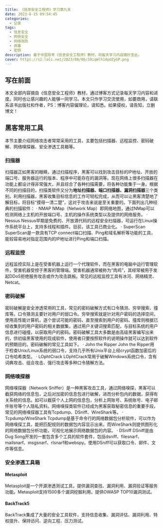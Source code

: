 ```yaml
---
title: 《信息安全工程师》学习第九天
date: 2023-8-15 09:54:45
categories:
  - 记录
tags:
  - 信息安全
  - 网络安全
  - 网络攻防
  - 病毒
  - 密钥
description: 基于中国软考《信息安全工程师》教材，将每天学习内容摘抄至此。
cover: https://s2.loli.net/2023/08/06/39iqWlh14pUZyGP.png
---
```

## 写在前面
本文全部内容摘自《信息安全工程师》教材，通过博客方式记录每天学习内容和进度。同时也让感兴趣的人能够一同学习。本文只作学习交流使用，如要商用，请联系该书出版社和作者，PS：博客内容偏理论，请知悉。如果侵权，请告知，立删博文！
##  黑客常用工具
本节主要介绍网络攻击者常常采用的工具，主要包括扫描器、远程监控、密码破解、网络嗅探器、安全渗透工具箱等。
### 扫描器
扫描器正如黑客的眼睛，通过扫描程序，黑客可以找到攻击目标的IP地址、开放的端口号、服务器运行的版本、程序中可能存在的漏洞等。现在网络上很多扫描器在功能上都设计得非常强大，并且综合了各种扫描需要，将各种功能集于一身。根据不同的扫描目的，扫描类软件又分为**地址扫描器、端口扫描器、漏洞扫描器**三个类别。利用扫描器，黑客收集目标信息的工作可轻松完成，从而可以让黑客清楚地了解目标，将目标“摸得一清二楚”，这对于攻击来说是至关重要的。下面列出几种经典的扫描软件：
· NMAP 
NMap（Network Map）即网络地图，通过NMap可以检测网络上主机的开放端口号、主机的操作系统类型以及提供的网络服务。
· Nessus 
Nessus早期是免费的、开放源代码的远程安全扫描器，可运行在Linux操作系统平台上，支持多线程和插件。目前，该工具已商业化。
· SuperScan 
SuperScan是一款具有TCP connect端口扫描、Ping和域名解析等功能的工具，能较容易地对指定范围内的IP地址进行Ping和端口扫描。
### 远程监控
远程监控实际上是在受害机器上运行一个代理软件，而在黑客的电脑中运行管理软件，受害机器受控于黑客的管理端。受害机器通常被称为“肉鸡”，其经常被用于发起DDoS拒绝服务攻击或作为攻击跳板。常见的远程监控工具有冰河、网络精灵、Netcat。
### 密码破解
密码破解是安全渗透常用的工具，常见的密码破解方式有口令猜测、穷举搜索、撞库等。口令猜测主要针对用户的弱口令。穷举搜索就是针对用户密码的选择空间，使用高性能计算机，逐个尝试可能的密码，直至搜索到用户的密码。撞库则根据已经收集到的用户密码的相关数据集，通过用户关键词搜索匹配，与目标系统的用户信息进行碰撞，以获取用户的密码。密码破解工具大多数是由高级黑客编写出来的，供初级黑客使用的现成软件，使用者只要按照软件的说明操作就可以达到软件的预期目的。密码破解的常见工具如下。
· John the Ripper 
John the Ripper用于检查Unix/Linux系统的弱口令，支持几乎所有Unix平台上经crypt函数加密后的口令哈希类型。
· LOphtCrack 
LOphtCrack常用于破解Windows系统口令，含有词典攻击、组合攻击、强行攻击等多种口令猜解方法。
### 网络嗅探器
网络嗅探器（Network Sniffer）是一种黑客攻击工具，通过网络嗅探，黑客可以截获网络的信息包，之后对加密的信息包进行破解，进而分析包内的数据，获得有关系统的信息。如可以截获个人上网的信息包，分析上网账号、系统账号、电子邮件账号等个人隐私资料。网络嗅探类软件已经成为黑客获取秘密信息的重要手段，常见的网络嗅探器工具有Tcpdump、DSniff、WireShark等。
· Tcpdump/WireShark 
Tcpdump是基于命令行的网络数据包分析软件，可以作为网络嗅探工具，能把匹配规则的数据包内容显示出来。而WireShark则提供图形化的网络数据包分析功能，可视化地展示网络数据包的内容。
· DSniff 
DSniff是由Dug Song开发的一套包含多个工具的软件套件，包括dsniff、filesnarf、mailsnarf、msgsnarf、rlsnarf和webspy。使用DSniff可以获取口令、邮件、文件等信息。
### 安全渗透工具箱
#### Metasploit
Metasploit是一个开源渗透测试工具，提供漏洞查找、漏洞利用、漏洞验证等服务功能。Metasploit支持1500多个漏洞挖掘利用，提供OWASP TOP10漏洞测试。
#### BackTrack5
BackTrack集成了大量的安全工具软件，支持信息收集、漏洞评估、漏洞利用、特权提升、保持访问、逆向工程、压力测试。





